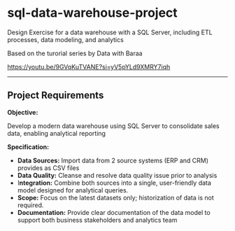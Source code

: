 # sql-data-warehouse-project

Design Exercise for a data warehouse with a SQL Server, including ETL processes, data modeling, and analytics

Based on the turorial series by Data with Baraa

https://youtu.be/9GVqKuTVANE?si=yV5pYLd9XMRY7iqh

---

## Project Requirements
**Objective:**

Develop a modern data warehouse using SQL Server to consolidate sales data, enabling analytical reporting

**Specification:**

- **Data Sources:** Import data from 2 source systems (ERP and CRM) provides as CSV files
- **Data Quality:** Cleanse and resolve data quality issue prior to analysis
- I**ntegration:** Combine both sources into a single, user-friendly data model designed for analytical queries.
- **Scope:** Focus on the latest datasets only; historization of data is not required.
- **Documentation:**  Provide clear documentation of the data model to support both business stakeholders and analytics team
